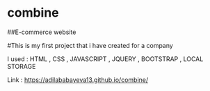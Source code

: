 # combine

##E-commerce website 

#This is my first project that i have created for a company

I used : HTML , CSS , JAVASCRIPT , JQUERY , BOOTSTRAP , LOCAL STORAGE

Link : https://adilababayeva13.github.io/combine/
